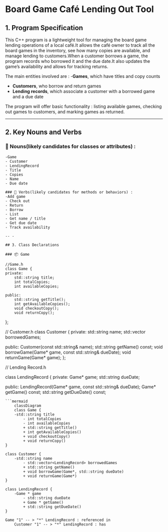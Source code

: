 ﻿# Board Game Café Lending Out Tool

## 1. Program Specification

This C++ program is a lightweight tool for managing the board game lending operations of a local café.It allows the café owner to track all the board games in the inventory, see how many copies are available, and manage lending to customers.When a customer borrows a game, the program records who borrowed it and the due date.It also updates the game’s availability and allows for tracking returns.

The main entities involved are :
-**Games**, which have titles and copy counts
- **Customers**, who borrow and return games
- **Lending records**, which associate a customer with a borrowed game and a due date

The program will offer basic functionality : listing available games, checking out games to customers, and marking games as returned.

-- -

## 2. Key Nouns and Verbs

### 🔑 Nouns(likely candidates for classes or attributes) :
    -Game
    - Customer
    - LendingRecord
    - Title
    - Copies
    - Name
    - Due date

    ### 🔧 Verbs(likely candidates for methods or behaviors) :
    -Add game
    - Check out
    - Return
    - Borrow
    - List
    - Get name / title
    - Get due date
    - Track availability

    -- -

    ## 3. Class Declarations

    ### 📦 Game

    //Game.h
    class Game {
    private:
        std::string title;
        int totalCopies;
        int availableCopies;

    public:
        std::string getTitle();
        int getAvailableCopies();
        void checkoutCopy();
        void returnCopy();
};

// Customer.h
class Customer {
private:
    std::string name;
    std::vector<LendingRecord> borrowedGames;

public:
    Customer(const std::string& name);
    std::string getName() const;
    void borrowGame(Game* game, const std::string& dueDate);
    void returnGame(Game* game);
};

// Lending Record.h 

class LendingRecord {
private:
    Game* game;
    std::string dueDate;

public:
    LendingRecord(Game* game, const std::string& dueDate);
    Game* getGame() const;
    std::string getDueDate() const;


    ```mermaid
        classDiagram
        class Game {
        -std::string title
            - int totalCopies
            - int availableCopies
            + std::string getTitle()
            + int getAvailableCopies()
            + void checkoutCopy()
            + void returnCopy()
    }

    class Customer {
        -std::string name
            - std::vector<LendingRecord> borrowedGames
            + std::string getName()
            + void borrowGame(Game*, std::string dueDate)
            + void returnGame(Game*)
    }

    class LendingRecord {
        -Game * game
            - std::string dueDate
            + Game * getGame()
            + std::string getDueDate()
    }

    Game "1" -- > "*" LendingRecord : referenced in
        Customer "1" -- > "*" LendingRecord : has